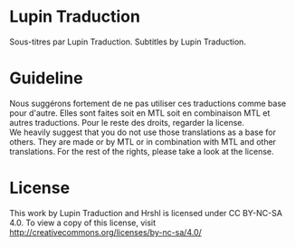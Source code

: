 # Lupin Traduction
  Sous-titres par Lupin Traduction. 
  Subtitles by Lupin Traduction.

# Guideline
  Nous suggérons fortement de ne pas utiliser ces traductions comme base pour d'autre. Elles sont faites soit en MTL soit en combinaison MTL et autres traductions. Pour le reste des droits, regarder la license.<br>
  We heavily suggest that you do not use those translations as a base for others. They are made or by MTL or in combination with MTL and other translations. For the rest of the rights, please take a look at the license.
  
# License
  This work by Lupin Traduction and Hrshl is licensed under CC BY-NC-SA 4.0. To view a copy of this license, visit http://creativecommons.org/licenses/by-nc-sa/4.0/
